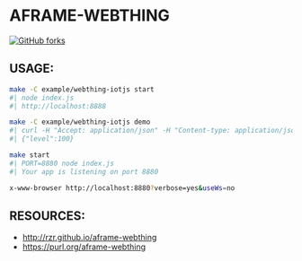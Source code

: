 # AFRAME-WEBTHING #

[![GitHub forks](https://img.shields.io/github/forks/rzr/aframe-webthing.svg?style=social&label=Fork&maxAge=2592000)](https://GitHub.com/rzr/aframe-webthing/network/)

## USAGE: ##

```sh
make -C example/webthing-iotjs start
#| node index.js
#| http://localhost:8888

make -C example/webthing-iotjs demo
#| curl -H "Accept: application/json" -H "Content-type: application/json"  http://localhost:8888/properties/level
#| {"level":100}

make start
#| PORT=8880 node index.js
#| Your app is listening on port 8880

x-www-browser http://localhost:8880?verbose=yes&useWs=no
```

## RESOURCES: ##

* <http://rzr.github.io/aframe-webthing>
* <https://purl.org/aframe-webthing>

